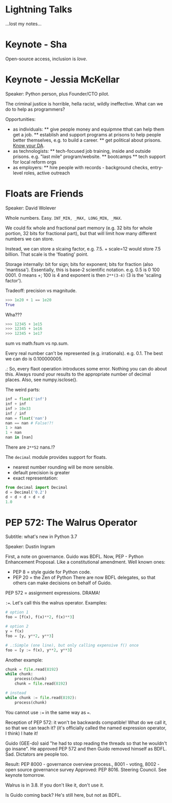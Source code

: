 Lightning Talks
===============

...lost my notes...


Keynote - Sha
=============

Open-source access, inclusion is *love*.


Keynote - Jessia McKellar
=========================

Speaker:  Python person, plus Founder/CTO pilot.

The criminal justice is horrible, hella racist, wildly ineffective.  What can we do to help as programmers?

Opportunities:
* as individuals:
** give people money and equipmne tthat can help them get a job.
** establish and support programs at prisons to help people better themselves, e.g. to build a career.
** get political about prisons.  [Know your DA](meetyourda.org).
* as technologists:
** tech-focused job training, inside and outside prisons.  e.g. "last mile" program/website.
** bootcamps
** tech support for local reform orgs
* as employers:
** hire people with records - background checks, entry-level roles, active outreach


Floats are Friends
==================

Speaker: David Wolever

Whole numbers.  Easy.  `INT_MIN, _MAX, LONG_MIN, _MAX`.

We could fix whole and fractional part memory (e.g. 32 bits for whole portion, 32 bits for fractional part), but that will limit how many different numbers we can store.

Instead, we can store a slcaing factor, e.g. 7.5. + scale=12 would store 7.5 billion.  That scale is the 'floating' point.

Storage internally:  bit for sign; bits for exponent; bits for fraction (also 'mantissa').
Essentially, this is base-2 scientific notation.
e.g. 0.5 is 0 100 0001.  0 means +; 100 is 4 and exponent is then `2**(3-4)` (3 is the 'scaling factor').

Tradeoff: precision vs magnitude.

```python
>>> 1e20 + 1 == 1e20
True
```
Wha???
```python
>>> 12345 + 1e15
>>> 12345 + 1e16
>>> 12345 + 1e17
```

sum vs math.fsum vs np.sum.

Every real number can't be represented (e.g. irrationals).
e.g. 0.1.  The best we can do is 0.100000005.

.: So, every flaot operation introduces some error.  Nothing you can do about this.  Always round your results to the appropriate number of decimal places.  Also, see numpy.isclose().

The weird parts:
```python
inf = float('inf')
inf + inf
inf > 10e33
inf / inf
nan = float('nan')
nan == nan # False!?!
1 > nan
1 + nan
nan in [nan]
```

There are `2**52` nans.!?

The `decimal` module provides support for floats.
* nearest number rounding will be more sensible.
* default precision is greater
* exact representation:
```python
from decimal import Decimal
d = Decimal('0.2')
d + d + d + d + d
1.0
```


PEP 572: The Walrus Operator
============================

Subtitle: what's new in Python 3.7

Speaker: Dustin Ingram

First, a note on governance.  Guido was BDFL.  Now, PEP - Python Enhancement Proposal.  Like a constitutional amendment.  Well known ones:
* PEP 8 = style guide for Python code.
* PEP 20 = the Zen of Python
There are now BDFL delegates, so that others can make decisions on behalf of Guido.

PEP 572 = assignment expressions.  DRAMA!

`:=`.  Let's call this the walrus operator.
Examples:
```python
# option 1
foo = [f(x), f(x)**2, f(x)**3]

# option 2
y = f(x)
foo = [y, y**2, y**3]

# .:Simple (one line), but only calling expensive f() once
foo = [y := f(x), y**2, y**3]
```

Another example:
```python
chunk = file.read(8192)
while chunk:
    process(chunk)
    chunk = file.read(8192)

# instead
while chunk := file.read(8192):
    process(chunk)
```

You cannot use `:=` in the same way as `=`.

Reception of PEP 572:  it won't be backwards compatible!  What do we call it, so that we can teach it? (it's officially called the named expression operator, I think)  I hate it!

Guido (GEE-do) said "he had to stop reading the threads so that he wouldn't go insane".  He approved PEP 572 and then Guido removed himself as BDFL.  Sad.  Dictators are people too.

Result:  PEP 8000 - governance overview process., 8001 - voting, 8002 - open source governance survey
Approved:  PEP 8016.  Steering Council.  See keynote tomorrow.

Walrus is in 3.8.  If you don't like it, don't use it.

Is Guido coming back?  He's still here, but not as BDFL.













